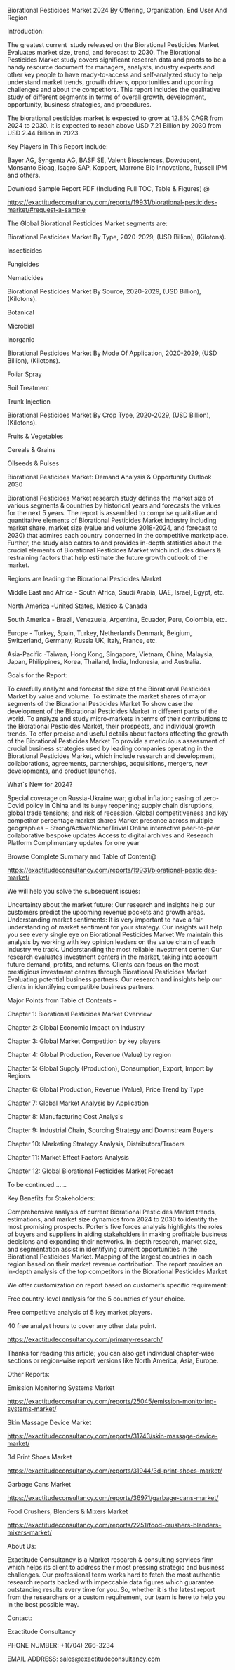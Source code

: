 Biorational Pesticides Market 2024 By Offering, Organization, End User And Region

Introduction:

The greatest current  study released on the Biorational Pesticides Market Evaluates market size, trend, and forecast to 2030. The Biorational Pesticides Market study covers significant research data and proofs to be a handy resource document for managers, analysts, industry experts and other key people to have ready-to-access and self-analyzed study to help understand market trends, growth drivers, opportunities and upcoming challenges and about the competitors. This report includes the qualitative study of different segments in terms of overall growth, development, opportunity, business strategies, and procedures.

The biorational pesticides market is expected to grow at 12.8% CAGR from 2024 to 2030. It is expected to reach above USD 7.21 Billion by 2030 from USD 2.44 Billion in 2023.

Key Players in This Report Include: 

Bayer AG, Syngenta AG, BASF SE, Valent Biosciences, Dowdupont, Monsanto Bioag, Isagro SAP, Koppert, Marrone Bio Innovations, Russell IPM and others.

Download Sample Report PDF (Including Full TOC, Table & Figures) @ 

https://exactitudeconsultancy.com/reports/19931/biorational-pesticides-market/#request-a-sample

The Global Biorational Pesticides Market segments are:

Biorational Pesticides Market By Type, 2020-2029, (USD Billion), (Kilotons).

Insecticides

Fungicides

Nematicides

Biorational Pesticides Market By Source, 2020-2029, (USD Billion), (Kilotons).

Botanical

Microbial

Inorganic

Biorational Pesticides Market By Mode Of Application, 2020-2029, (USD Billion), (Kilotons).

Foliar Spray

Soil Treatment

Trunk Injection

Biorational Pesticides Market By Crop Type, 2020-2029, (USD Billion), (Kilotons).

Fruits & Vegetables

Cereals & Grains

Oilseeds & Pulses

Biorational Pesticides Market: Demand Analysis & Opportunity Outlook 2030

Biorational Pesticides Market research study defines the market size of various segments & countries by historical years and forecasts the values for the next 5 years. The report is assembled to comprise qualitative and quantitative elements of Biorational Pesticides Market industry including market share, market size (value and volume 2018-2024, and forecast to 2030) that admires each country concerned in the competitive marketplace. Further, the study also caters to and provides in-depth statistics about the crucial elements of Biorational Pesticides Market which includes drivers & restraining factors that help estimate the future growth outlook of the market.

Regions are leading the Biorational Pesticides Market

Middle East and Africa - South Africa, Saudi Arabia, UAE, Israel, Egypt, etc.

North America -United States, Mexico & Canada

South America - Brazil, Venezuela, Argentina, Ecuador, Peru, Colombia, etc.

Europe - Turkey, Spain, Turkey, Netherlands Denmark, Belgium, Switzerland, Germany, Russia UK, Italy, France, etc.

Asia-Pacific -Taiwan, Hong Kong, Singapore, Vietnam, China, Malaysia, Japan, Philippines, Korea, Thailand, India, Indonesia, and Australia.

Goals for the Report:

To carefully analyze and forecast the size of the Biorational Pesticides Market by value and volume.
To estimate the market shares of major segments of the Biorational Pesticides Market
To show case the development of the Biorational Pesticides Market in different parts of the world.
To analyze and study micro-markets in terms of their contributions to the Biorational Pesticides Market, their prospects, and individual growth trends.
To offer precise and useful details about factors affecting the growth of the Biorational Pesticides Market
To provide a meticulous assessment of crucial business strategies used by leading companies operating in the Biorational Pesticides Market, which include research and development, collaborations, agreements, partnerships, acquisitions, mergers, new developments, and product launches.

What`s New for 2024?

Special coverage on Russia-Ukraine war; global inflation; easing of zero-Covid policy in China and its `bumpy` reopening; supply chain disruptions, global trade tensions; and risk of recession.
Global competitiveness and key competitor percentage market shares
Market presence across multiple geographies – Strong/Active/Niche/Trivial
Online interactive peer-to-peer collaborative bespoke updates
Access to digital archives and Research Platform
Complimentary updates for one year

Browse Complete Summary and Table of Content@ 

https://exactitudeconsultancy.com/reports/19931/biorational-pesticides-market/

We will help you solve the subsequent issues:

Uncertainty about the market future: Our research and insights help our customers predict the upcoming revenue pockets and growth areas.
Understanding market sentiments: It is very important to have a fair understanding of market sentiment for your strategy. Our insights will help you see every single eye on Biorational Pesticides Market We maintain this analysis by working with key opinion leaders on the value chain of each industry we track.
Understanding the most reliable investment center: Our research evaluates investment centers in the market, taking into account future demand, profits, and returns. Clients can focus on the most prestigious investment centers through Biorational Pesticides Market
Evaluating potential business partners: Our research and insights help our clients in identifying compatible business partners.

Major Points from Table of Contents –

Chapter 1: Biorational Pesticides Market Overview

Chapter 2: Global Economic Impact on Industry

Chapter 3: Global Market Competition by key players

Chapter 4: Global Production, Revenue (Value) by region

Chapter 5: Global Supply (Production), Consumption, Export, Import by Regions

Chapter 6: Global Production, Revenue (Value), Price Trend by Type

Chapter 7: Global Market Analysis by Application

Chapter 8: Manufacturing Cost Analysis

Chapter 9: Industrial Chain, Sourcing Strategy and Downstream Buyers

Chapter 10: Marketing Strategy Analysis, Distributors/Traders

Chapter 11: Market Effect Factors Analysis

Chapter 12: Global Biorational Pesticides Market Forecast

To be continued…….

Key Benefits for Stakeholders:

Comprehensive analysis of current Biorational Pesticides Market trends, estimations, and market size dynamics from 2024 to 2030 to identify the most promising prospects.
Porter’s five forces analysis highlights the roles of buyers and suppliers in aiding stakeholders in making profitable business decisions and expanding their networks.
In-depth research, market size, and segmentation assist in identifying current opportunities in the Biorational Pesticides Market.
Mapping of the largest countries in each region based on their market revenue contribution.
The report provides an in-depth analysis of the top competitors in the Biorational Pesticides Market

We offer customization on report based on customer’s specific requirement:

Free country-level analysis for the 5 countries of your choice.

Free competitive analysis of 5 key market players.

40 free analyst hours to cover any other data point.

https://exactitudeconsultancy.com/primary-research/

Thanks for reading this article; you can also get individual chapter-wise sections or region-wise report versions like North America, Asia, Europe.

Other Reports:

Emission Monitoring Systems Market

https://exactitudeconsultancy.com/reports/25045/emission-monitoring-systems-market/

Skin Massage Device Market

https://exactitudeconsultancy.com/reports/31743/skin-massage-device-market/

3d Print Shoes Market

https://exactitudeconsultancy.com/reports/31944/3d-print-shoes-market/

Garbage Cans Market

https://exactitudeconsultancy.com/reports/36971/garbage-cans-market/

Food Crushers, Blenders & Mixers Market

https://exactitudeconsultancy.com/reports/2251/food-crushers-blenders-mixers-market/

About Us:

Exactitude Consultancy is a Market research & consulting services firm which helps its client to address their most pressing strategic and business challenges. Our professional team works hard to fetch the most authentic research reports backed with impeccable data figures which guarantee outstanding results every time for you. So, whether it is the latest report from the researchers or a custom requirement, our team is here to help you in the best possible way.

Contact: 

Exactitude Consultancy

PHONE NUMBER: +1(704) 266-3234

EMAIL ADDRESS: sales@exactitudeconsultancy.com
